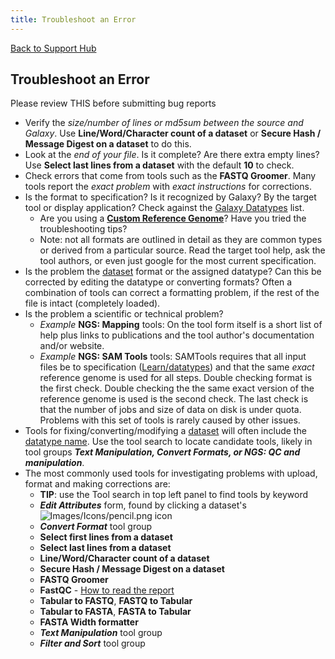```yaml
---
title: Troubleshoot an Error
---
```

[Back to Support Hub](/support/)

## Troubleshoot an Error

Please review THIS before submitting bug reports

*   Verify the _size/number of lines or md5sum between the source and Galaxy_. Use **Line/Word/Character count of a dataset** or **Secure Hash / Message Digest on a dataset** to do this.
*   Look at the _end of your file_. Is it complete? Are there extra empty lines? Use **Select last lines from a dataset** with the default **10** to check.
*   Check errors that come from tools such as the **FASTQ Groomer**. Many tools report the _exact problem_ with _exact instructions_ for corrections.
*   Is the format to specification? Is it recognized by Galaxy? By the target tool or display application? Check against the [Galaxy Datatypes](/learn/datatypes/) list.
    *   Are you using a **[Custom Reference Genome](/learn/custom-genomes/)**? Have you tried the troubleshooting tips?
    *   Note: not all formats are outlined in detail as they are common types or derived from a particular source. Read the target tool help, ask the tool authors, or even just google for the most current specification.
*   Is the problem the [dataset](/learn/managing-datasets/) format or the assigned datatype? Can this be corrected by editing the datatype or converting formats? Often a combination of tools can correct a formatting problem, if the rest of the file is intact (completely loaded).
*   Is the problem a scientific or technical problem?
    *   _Example_ **NGS: Mapping** tools: On the tool form itself is a short list of help plus links to publications and the tool author's documentation and/or website. 
    *   _Example_ **NGS: SAM Tools** tools: SAMTools requires that all input files be to specification ([Learn/datatypes](/learn/datatypes)) and that the same _exact_ reference genome is used for all steps. Double checking format is the first check. Double checking the the same exact version of the reference genome is used is the second check. The last check is that the number of jobs and size of data on disk is under quota. Problems with this set of tools is rarely caused by other issues.
*   Tools for fixing/converting/modifying a [dataset](/learn/managing-datasets/) will often include the [datatype name](/learn/datatypes/). Use the tool search to locate candidate tools, likely in tool groups _**Text Manipulation, Convert Formats, or NGS: QC and manipulation**_.
*   The most commonly used tools for investigating problems with upload, format and making corrections are:
    *   **TIP**: use the Tool search in top left panel to find tools by keyword
    *   _**Edit Attributes**_ form, found by clicking a dataset's ![Images/Icons/pencil.png](/images/icons/pencil.png "Images/Icons/pencil.png") icon
    *   _**Convert Format**_ tool group
    *   **Select first lines from a dataset**
    *   **Select last lines from a dataset**
    *   **Line/Word/Character count of a dataset**
    *   **Secure Hash / Message Digest on a dataset**
    *   **FASTQ Groomer**
    *   **FastQC** - [How to read the report](http://www.bioinformatics.babraham.ac.uk/projects/fastqc/Help/3%20Analysis%20Modules/)
    *   **Tabular to FASTQ**, **FASTQ to Tabular**
    *   **Tabular to FASTA**, **FASTA to Tabular**
    *   **FASTA Width formatter**
    *   _**Text Manipulation**_ tool group
    *   _**Filter and Sort**_ tool group
